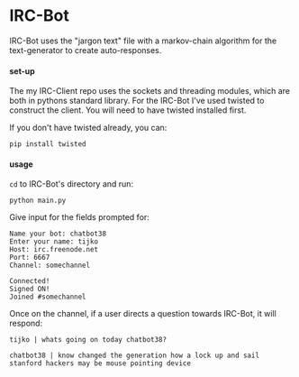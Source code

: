 IRC-Bot
=======

IRC-Bot uses the "jargon text" file with a markov-chain algorithm for the text-generator to 
create auto-responses.

#### set-up

The my IRC-Client repo uses the sockets and threading modules, which are both in pythons 
standard library.  For the IRC-Bot I've used twisted to construct the client.  You will need to 
have twisted installed first. 

If you don't have twisted already, you can:

    pip install twisted
    

#### usage
`cd` to IRC-Bot's directory and run:

    python main.py

Give input for the fields prompted for:

    Name your bot: chatbot38
    Enter your name: tijko
    Host: irc.freenode.net
    Port: 6667
    Channel: somechannel

    Connected!
    Signed ON!
    Joined #somechannel

Once on the channel, if a user directs a question towards IRC-Bot, it will respond:

    tijko | whats going on today chatbot38?

    chatbot38 | know changed the generation how a lock up and sail stanford hackers may be mouse pointing device

